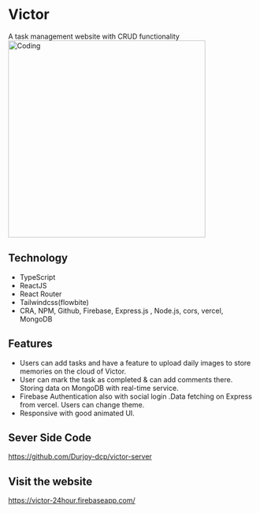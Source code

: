 # Victor 
A task management website with  CRUD functionality
<br/>
<img alt="Coding" width="400" src="https://user-images.githubusercontent.com/108381781/211184526-2c92fd21-8093-4809-8cba-9ea134bbb1c5.gif">
<br/>
## Technology

- TypeScript
- ReactJS
- React Router
- Tailwindcss(flowbite)
- CRA, NPM, Github, Firebase, Express.js , Node.js, cors, vercel, MongoDB


## Features
- Users can add tasks and have a feature to upload daily images to store memories on the cloud of Victor. 
- User can mark the task as completed & can add comments there. Storing data on MongoDB with real-time service.
- Firebase Authentication also with social login .Data fetching on Express from vercel. Users can change theme.
- Responsive with good animated UI.
## Sever Side Code
https://github.com/Durjoy-dcp/victor-server

## Visit the website
https://victor-24hour.firebaseapp.com/
